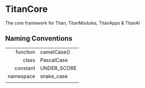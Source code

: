 # TitanCore
The core framework for Titan, TitanModules, TitanApps & TitanAI

## Naming Conventions
| | |
|----------:|-------------|
| function  | camelCase() |
| class     | PascalCase  |
| constant  | UNDER_SCORE |
| namespace	| snake_case  |
| | |